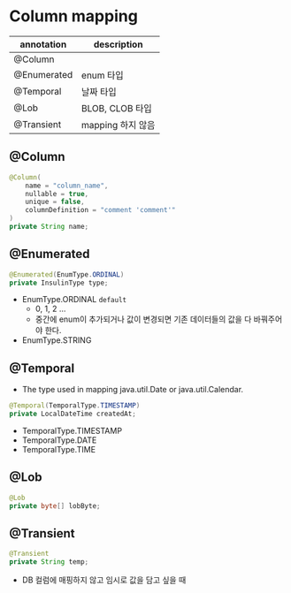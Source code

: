 # Column mapping

annotation | description
--- | ---
@Column |
@Enumerated | enum 타입
@Temporal | 날짜 타입
@Lob | BLOB, CLOB 타입
@Transient | mapping 하지 않음

## @Column
```java
@Column(
    name = "column_name", 
    nullable = true, 
    unique = false,
    columnDefinition = "comment 'comment'"
)
private String name;
```

## @Enumerated
```java
@Enumerated(EnumType.ORDINAL)
private InsulinType type;
```
- EnumType.ORDINAL `default`
   - 0, 1, 2 ...
   - 중간에 enum이 추가되거나 값이 변경되면 기존 데이터들의 값을 다 바꿔주어야 한다.
- EnumType.STRING

## @Temporal
- The type used in mapping java.util.Date or java.util.Calendar.
```java
@Temporal(TemporalType.TIMESTAMP)
private LocalDateTime createdAt;
```
- TemporalType.TIMESTAMP
- TemporalType.DATE
- TemporalType.TIME

## @Lob
```java
@Lob
private byte[] lobByte;
```

## @Transient
```java
@Transient
private String temp;
```
- DB 컬럼에 매핑하지 않고 임시로 값을 담고 싶을 때
